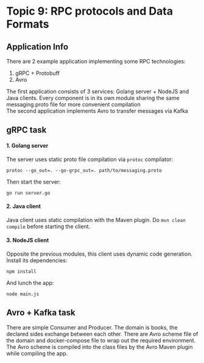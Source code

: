 # Topic 9: RPC protocols and Data Formats
## Application Info
There are 2 example application implementing some RPC technologies:
1. gRPC + Protobuff
2. Avro

The first application consists of 3 services: Golang server + NodeJS and Java clients. 
Every component is in its own module sharing the same messaging.proto file for more convenient compilation \
The second application implements Avro to transfer messages via Kafka

## gRPC task
#### 1. Golang server
The server uses static proto file compilation via `protoc` compilator:

    protoc --go_out=. --go-grpc_out=. path/to/messaging.proto

Then start the server:

    go run server.go

#### 2. Java client
Java client uses static compilation with the Maven plugin. Do `mvn clean compile` before starting the client.

#### 3. NodeJS client
Opposite the previous modules, this client uses dynamic code generation.\
Install its dependencies:

    npm install

And lunch the app:

    node main.js

## Avro + Kafka task
There are simple Consumer and Producer. The domain is books, the declared sides exchange between each other. 
There are Avro scheme file of the domain and docker-compose file to wrap out the required environment.
The Avro scheme is compiled into the class files by the Avro Maven plugin while compiling the app.